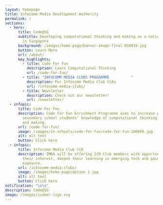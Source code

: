```yaml
---
layout: homepage
title: Infocomm Media Development Authority
permalink: /
sections:
  - hero:
      title: Code@SG
      subtitle: Developing computational thinking and making as a national capability
        in Singapore
      background: /images/home-page/banner-image-final-010819.jpg
      button: Learn More
      url: /about/
      key_highlights:
        - title: Code For Fun
          description: Learn Computational Thinking
          url: /code-for-fun/
        - title: "INFOCOMM MEDIA CLUBS PROGRAMME          "
          description: For Infocomm Media Club CCAs
          url: /infocomm-media-clubs/
        - title: Newsletter
          description: Check out our newsletter!
          url: /newsletter/
  - infopic:
      title: Code For Fun
      description: Code For Fun Enrichment Programme aims to increase primary and
        secondary school students’ knowledge of computational thinking, coding
        and making.
      url: /code-for-fun/
      image: /images/in-schools/code-for-fun/code-for-fun-100609.jpg
      alt: alt text
      button: Click here
  - infopic:
      title: Infocomm Media Club CCA
      description: IMDA will be offering ICM Club members with opportunities to pursue
        their interest, deepen their learning in emerging tech and gain industry
        exposure.
      url: /infocomm-media-clubs/
      image: /images/home-page/option 2.jpg
      alt: alt text
      button: Click here
notification: "\n\n"
description: Code@SG
image: /images/isomer-logo.svg
---
```


